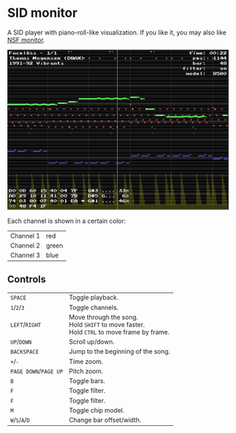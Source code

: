 SID monitor
===========

A SID player with piano-roll-like visualization.
If you like it, you may also like [NSF monitor](https://github.com/2bt/nsf-monitor).

![image](screenshot.png)

Each channel is shown in a certain color:
<table>
	<tr><td>Channel 1</td><td>red</td></tr>
	<tr><td>Channel 2</td><td>green</td></tr>
	<tr><td>Channel 3</td><td>blue</td></tr>
</table>


## Controls

<table>
	<tr>
        <td><code>SPACE</code></td>
        <td>Toggle playback.</td>
    </tr>
	<tr>
        <td><code>1</code>/<code>2</code>/<code>3</code></td>
        <td>Toggle channels.</td>
    </tr>
	<tr>
        <td><code>LEFT</code>/<code>RIGHT</code></td>
        <td>
            Move through the song.<br/>
            Hold <code>SHIFT</code> to move faster.<br/>
            Hold <code>CTRL</code> to move frame by frame.
        </td>
    </tr>
	<tr>
        <td><code>UP</code>/<code>DOWN</code></td>
        <td>
            Scroll up/down.
        </td>
    </tr>
	<tr>
        <td><code>BACKSPACE</code></td>
        <td>Jump to the beginning of the song.</td>
    </tr>
	<tr>
        <td><code>+</code>/<code>-</code></td>
        <td>Time zoom.</td>
    </tr>
	<tr>
        <td><code>PAGE DOWN</code>/<code>PAGE UP</code></td>
        <td>Pitch zoom.</td>
    </tr>
	<tr>
        <td><code>B</code></td>
        <td>Toggle bars.</td>
    </tr>
	<tr>
        <td><code>F</code></td>
        <td>Toggle filter.</td>
    </tr>
	<tr>
        <td><code>F</code></td>
        <td>Toggle filter.</td>
    </tr>
	<tr>
        <td><code>M</code></td>
        <td>Toggle chip model.</td>
    </tr>
	<tr>
        <td><code>W</code>/<code>S</code>/<code>A</code>/<code>D</code></td>
        <td>Change bar offset/width.</td>
    </tr>
</table>
